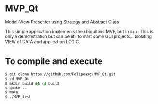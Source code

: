 # MVP_Qt
Model-View-Presenter using Strategy and Abstract Class

This simple application implements the ubiquitous MVP, but in c++.
This is only a demonstration but can be util to start some GUI projects...
Isolating VIEW of DATA and application LOGIC.

# To compile and execute

```bash
$ git clone https://github.com/Felipeasg/MVP_Qt.git
$ cd MVP_Qt
$ mkdir build && cd build
$ qmake ..
$ make
$ ./MVP_test
```
